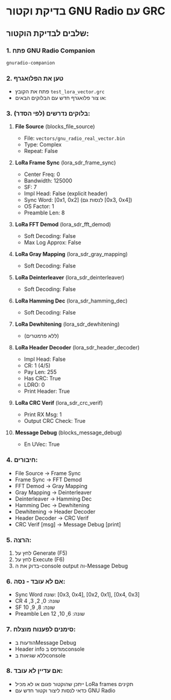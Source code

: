 # בדיקת וקטור GNU Radio עם GRC

## שלבים לבדיקת הוקטור:

### 1. פתח GNU Radio Companion
```bash
gnuradio-companion
```

### 2. טען את הפלואגרף
- פתח את הקובץ `test_lora_vector.grc`
- או צור פלואגרף חדש עם הבלוקים הבאים:

### 3. בלוקים נדרשים (לפי הסדר):
1. **File Source** (blocks_file_source)
   - File: `vectors/gnu_radio_real_vector.bin`
   - Type: Complex
   - Repeat: False

2. **LoRa Frame Sync** (lora_sdr_frame_sync)
   - Center Freq: 0
   - Bandwidth: 125000
   - SF: 7
   - Impl Head: False (explicit header)
   - Sync Word: [0x1, 0x2] (לנסות גם [0x3, 0x4])
   - OS Factor: 1
   - Preamble Len: 8

3. **LoRa FFT Demod** (lora_sdr_fft_demod)
   - Soft Decoding: False
   - Max Log Approx: False

4. **LoRa Gray Mapping** (lora_sdr_gray_mapping)
   - Soft Decoding: False

5. **LoRa Deinterleaver** (lora_sdr_deinterleaver)
   - Soft Decoding: False

6. **LoRa Hamming Dec** (lora_sdr_hamming_dec)
   - Soft Decoding: False

7. **LoRa Dewhitening** (lora_sdr_dewhitening)
   - (ללא פרמטרים)

8. **LoRa Header Decoder** (lora_sdr_header_decoder)
   - Impl Head: False
   - CR: 1 (4/5)
   - Pay Len: 255
   - Has CRC: True
   - LDRO: 0
   - Print Header: True

9. **LoRa CRC Verif** (lora_sdr_crc_verif)
   - Print RX Msg: 1
   - Output CRC Check: True

10. **Message Debug** (blocks_message_debug)
    - En UVec: True

### 4. חיבורים:
- File Source → Frame Sync
- Frame Sync → FFT Demod
- FFT Demod → Gray Mapping
- Gray Mapping → Deinterleaver
- Deinterleaver → Hamming Dec
- Hamming Dec → Dewhitening
- Dewhitening → Header Decoder
- Header Decoder → CRC Verif
- CRC Verif [msg] → Message Debug [print]

### 5. הרצה:
1. לחץ על Generate (F5)
2. לחץ על Execute (F6)
3. בדוק את ה-console output וה-Message Debug

### 6. אם לא עובד - נסה:
- Sync Word שונה: [0x3, 0x4], [0x2, 0x1], [0x4, 0x3]
- CR שונה: 0, 2, 3, 4
- SF שונה: 8, 9, 10
- Preamble Len שונה: 6, 10, 12

### 7. סימנים לפענוח מוצלח:
- הודעות בMessage Debug
- Header info מודפס בconsole
- ללא שגיאות בconsole

### 8. אם עדיין לא עובד:
- ייתכן שהוקטור פגום או לא מכיל LoRa frames תקינים
- כדאי לנסות ליצור וקטור חדש עם GNU Radio
